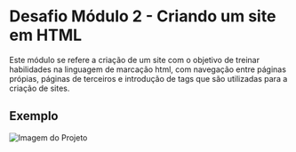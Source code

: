 # Desafio Módulo 2 - Criando um site em HTML
 
Este módulo se refere a criação de um site com o objetivo de treinar habilidades na linguagem de marcação html, com navegação entre páginas própias, páginas de terceiros e introdução de tags que são utilizadas para a criação de sites.

## Exemplo

<img src="/assets/gifs/readmeanimation.gif" alt="Imagem do Projeto" />
